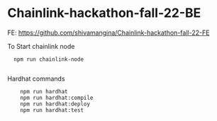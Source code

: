 # Chainlink-hackathon-fall-22-BE

FE: https://github.com/shivamangina/Chainlink-hackathon-fall-22-FE



To Start chainlink node
```
  npm run chainlink-node
  
```



Hardhat commands
```shell
    npm run hardhat
    npm run hardhat:compile
    npm run hardhat:deploy
    npm run hardhat:test
```
